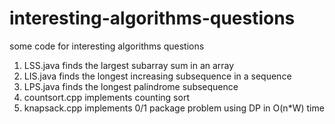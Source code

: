 interesting-algorithms-questions
================================

some code for interesting algorithms questions

1. LSS.java finds the largest subarray sum in an array
2. LIS.java finds the longest increasing subsequence in a sequence
3. LPS.java finds the longest palindrome subsequence
4. countsort.cpp implements counting sort
5. knapsack.cpp implements 0/1 package problem using DP in O(n*W) time
